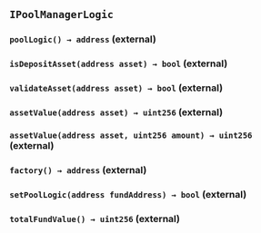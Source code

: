 ## `IPoolManagerLogic`






### `poolLogic() → address` (external)





### `isDepositAsset(address asset) → bool` (external)





### `validateAsset(address asset) → bool` (external)





### `assetValue(address asset) → uint256` (external)





### `assetValue(address asset, uint256 amount) → uint256` (external)





### `factory() → address` (external)





### `setPoolLogic(address fundAddress) → bool` (external)





### `totalFundValue() → uint256` (external)






